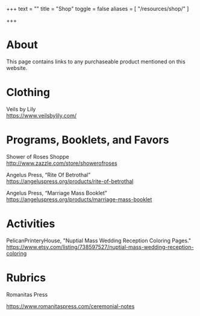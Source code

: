 +++
text = ""
title = "Shop"
toggle = false
aliases = [
    "/resources/shop/"
]

+++

# About

This page contains links to any purchaseable product mentioned on this website.

# Clothing 

Veils by Lily   
https://www.veilsbylily.com/

# Programs, Booklets, and Favors

Shower of Roses Shoppe  
http://www.zazzle.com/store/showerofroses 

Angelus Press, “Rite Of Betrothal”   
https://angeluspress.org/products/rite-of-betrothal

Angelus Press, “Marriage Mass Booklet”   
https://angeluspress.org/products/marriage-mass-booklet

# Activities 

PelicanPrinteryHouse, "Nuptial Mass Wedding Reception Coloring Pages."
https://www.etsy.com/listing/738597527/nuptial-mass-wedding-reception-coloring

# Rubrics 

Romanitas Press

https://www.romanitaspress.com/ceremonial-notes

